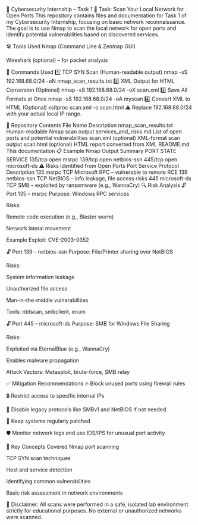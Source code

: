 
🔐 Cybersecurity Internship – Task 1
📌 Task: Scan Your Local Network for Open Ports
This repository contains files and documentation for Task 1 of my Cybersecurity Internship, focusing on basic network reconnaissance. The goal is to use Nmap to scan the local network for open ports and identify potential vulnerabilities based on discovered services.

🛠 Tools Used
Nmap (Command Line & Zenmap GUI)

Wireshark (optional) – for packet analysis

🧪 Commands Used
1️⃣ TCP SYN Scan (Human-readable output)
nmap -sS 192.168.68.0/24 -oN nmap_scan_results.txt
2️⃣ XML Output for HTML Conversion (Optional)
nmap -sS 192.168.68.0/24 -oX scan.xml
3️⃣ Save All Formats at Once
nmap -sS 192.168.68.0/24 -oA myscan
4️⃣ Convert XML to HTML (Optional)
xsltproc scan.xml -o scan.html
⚠️ Replace 192.168.68.0/24 with your actual local IP range.

📁 Repository Contents
File Name	Description
nmap_scan_results.txt	Human-readable Nmap scan output
services_and_risks.md	List of open ports and potential vulnerabilities
scan.xml (optional)	XML-format scan output
scan.html (optional)	HTML report converted from XML
README.md	This documentation
📋 Example Nmap Output Summary
PORT     STATE SERVICE
135/tcp  open  msrpc
139/tcp  open  netbios-ssn
445/tcp  open  microsoft-ds
⚠️ Risks Identified from Open Ports
Port	Service	Protocol	Description
135	msrpc	TCP	Microsoft RPC – vulnerable to remote RCE
139	netbios-ssn	TCP	NetBIOS – info leakage, file access risks
445	microsoft-ds	TCP	SMB – exploited by ransomware (e.g., WannaCry)
🔍 Risk Analysis
🔓 Port 135 – msrpc
Purpose: Windows RPC services

Risks:

Remote code execution (e.g., Blaster worm)

Network lateral movement

Example Exploit: CVE-2003-0352

🔓 Port 139 – netbios-ssn
Purpose: File/Printer sharing over NetBIOS

Risks:

System information leakage

Unauthorized file access

Man-in-the-middle vulnerabilities

Tools: nbtscan, smbclient, enum

🔓 Port 445 – microsoft-ds
Purpose: SMB for Windows File Sharing

Risks:

Exploited via EternalBlue (e.g., WannaCry)

Enables malware propagation

Attack Vectors: Metasploit, brute-force, SMB relay

✅ Mitigation Recommendations
🔥 Block unused ports using firewall rules

🔒 Restrict access to specific internal IPs

🚫 Disable legacy protocols like SMBv1 and NetBIOS if not needed

🔁 Keep systems regularly patched

🛡 Monitor network logs and use IDS/IPS for unusual port activity

🧠 Key Concepts Covered
Nmap port scanning

TCP SYN scan techniques

Host and service detection

Identifying common vulnerabilities

Basic risk assessment in network environments

📝 Disclaimer: All scans were performed in a safe, isolated lab environment strictly for educational purposes. No external or unauthorized networks were scanned.

